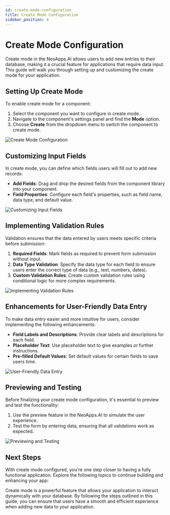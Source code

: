 ```yaml
---
id: create-mode-configuration
title: Create Mode Configuration
sidebar_position: 4
---
```


# Create Mode Configuration

Create mode in the NeoApps.AI allows users to add new entries to their database, making it a crucial feature for applications that require data input. This guide will walk you through setting up and customizing the create mode for your application.

## Setting Up Create Mode

To enable create mode for a component:

1. Select the component you want to configure in create mode.
2. Navigate to the component's settings panel and find the **Mode** option.
3. Choose **Create** from the dropdown menu to switch the component to create mode.

![Create Mode Configuration](/img/neoapps_ai_logo.png)

## Customizing Input Fields

In create mode, you can define which fields users will fill out to add new records:

- **Add Fields**: Drag and drop the desired fields from the component library into your component.
- **Field Properties**: Configure each field's properties, such as field name, data type, and default value.

![Customizing Input Fields](/img/neoapps_ai_logo.png)

## Implementing Validation Rules

Validation ensures that the data entered by users meets specific criteria before submission:

1. **Required Fields**: Mark fields as required to prevent form submission without input.
2. **Data Type Validation**: Specify the data type for each field to ensure users enter the correct type of data (e.g., text, numbers, dates).
3. **Custom Validation Rules**: Create custom validation rules using conditional logic for more complex requirements.

![Implementing Validation Rules](/img/neoapps_ai_logo.png)

## Enhancements for User-Friendly Data Entry

To make data entry easier and more intuitive for users, consider implementing the following enhancements:

- **Field Labels and Descriptions**: Provide clear labels and descriptions for each field.
- **Placeholder Text**: Use placeholder text to give examples or further instructions.
- **Pre-filled Default Values**: Set default values for certain fields to save users time.

![User-Friendly Data Entry](/img/neoapps_ai_logo.png)

## Previewing and Testing

Before finalizing your create mode configuration, it's essential to preview and test the functionality:

1. Use the preview feature in the NeoApps.AI to simulate the user experience.
2. Test the form by entering data, ensuring that all validations work as expected.

![Previewing and Testing](/img/neoapps_ai_logo.png)

## Next Steps

With create mode configured, you're one step closer to having a fully functional application. Explore the following topics to continue building and enhancing your app:

<!-- - [View and Edit Modes](/docs/dnd-usage/view-and-edit-modes)
- [Enhancing User Experience](/docs/dnd-usage/enhancing-user-experience)
- [Advanced Configuration for Technical Users](/docs/dnd-usage/advanced-configuration) -->

Create mode is a powerful feature that allows your application to interact dynamically with your database. By following the steps outlined in this guide, you can ensure that users have a smooth and efficient experience when adding new data to your application.
